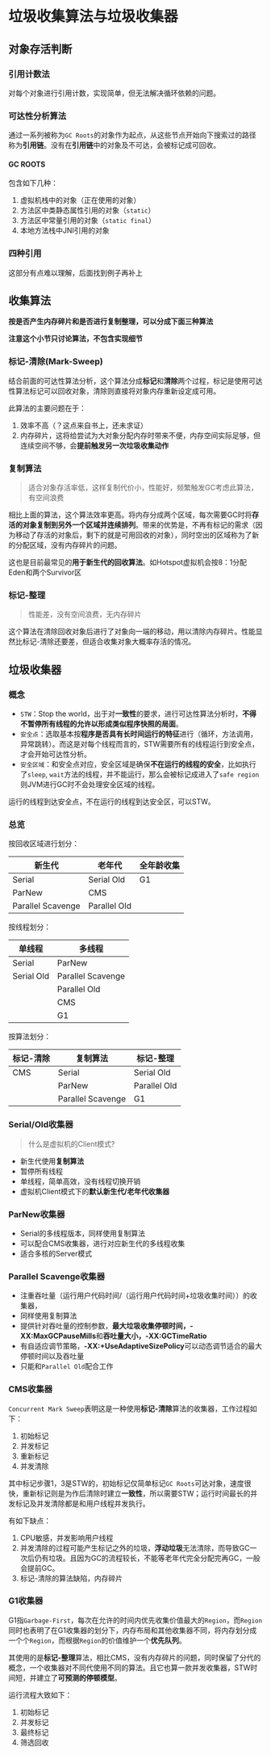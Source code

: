 # 垃圾收集算法与垃圾收集器



## 对象存活判断

### 引用计数法

对每个对象进行引用计数，实现简单，但无法解决循环依赖的问题。

### 可达性分析算法

通过一系列被称为`GC Roots`的对象作为起点，从这些节点开始向下搜索过的路径称为**引用链**。没有在**引用链**中的对象及不可达，会被标记成可回收。

#### GC ROOTS

包含如下几种：

1. 虚拟机栈中的对象（正在使用的对象）
2. 方法区中类静态属性引用的对象（`static`）
3. 方法区中常量引用的对象（`static final`）
4. 本地方法栈中JNI引用的对象

### 四种引用

这部分有点难以理解，后面找到例子再补上

## 收集算法

**按是否产生内存碎片和是否进行复制整理，可以分成下面三种算法**

**注意这个小节只讨论算法，不包含实现细节**

### 标记-清除(Mark-Sweep)

结合前面的可达性算法分析，这个算法分成**标记**和**清除**两个过程，标记是使用可达性算法标记可以回收对象，清除则直接将对象内存重新设定成可用。

此算法的主要问题在于：

1. 效率不高（？这点来自书上，还未求证）
2. 内存碎片，这将给尝试为大对象分配内存时带来不便，内存空间实际足够，但连续空间不够，会**提前触发另一次垃圾收集动作**

### 复制算法

> 适合对象存活率低，这样复制代价小，性能好，频繁触发GC考虑此算法，有空间浪费

相比上面的算法，这个算法效率更高。将内存分成两个区域，每次需要GC时将**存活的对象复制到另外一个区域并连续排列**。带来的优势是，不再有标记的需求（因为移动了存活的对象后，剩下的就是可用回收的对象），同时空出的区域称为了新的分配区域，没有内存碎片的问题。

这也是目前最常见的**用于新生代的回收算法**。如Hotspot虚拟机会按8：1分配Eden和两个Survivor区

### 标记-整理

> 性能差，没有空间浪费，无内存碎片

这个算法在清除回收对象后进行了对象向一端的移动，用以清除内存碎片。性能显然比标记-清除还要差，但适合收集对象大概率存活的情况。



## 垃圾收集器

### 概念

- `STW`：Stop the world，出于对**一致性**的要求，进行可达性算法分析时，**不得不暂停所有线程的允许以形成类似程序快照的局面**。
- `安全点`：选取基本按**程序是否具有长时间运行的特征**进行（循环，方法调用，异常跳转）。而这是对每个线程而言的，STW需要所有的线程运行到安全点，才会开始可达性分析。
- `安全区域`：和安全点对应，安全区域是确保**不在运行的线程的安全**，比如执行了`sleep`, `wait`方法的线程，并不能运行，那么会被标记成进入了`safe region`则JVM进行GC时不会处理安全区域的线程。

运行的线程到达安全点，不在运行的线程到达安全区，可以STW。

### 总览

按回收区域进行划分：

| 新生代            | 老年代       | 全年龄收集 |
| ----------------- | ------------ | ---------- |
| Serial            | Serial Old   | G1         |
| ParNew            | CMS          |            |
| Parallel Scavenge | Parallel Old |            |

按线程划分：

| 单线程     | 多线程            |
| ---------- | ----------------- |
| Serial     | ParNew            |
| Serial Old | Parallel Scavenge |
|            | Parallel Old      |
|            | CMS               |
|            | G1                |

按算法划分：

| 标记-清除 | 复制算法          | 标记-整理    |
| --------- | ----------------- | ------------ |
| CMS       | Serial            | Serial Old   |
|           | ParNew            | Parallel Old |
|           | Parallel Scavenge | G1           |



### Serial/Old收集器

> 什么是虚拟机的Client模式?

- 新生代使用**复制算法**
- 暂停所有线程
- 单线程，简单高效，没有线程切换开销
- 虚拟机Client模式下的**默认新生代/老年代收集器**

### ParNew收集器

- Serial的多线程版本，同样使用复制算法
- 可以配合CMS收集器，进行对应新生代的多线程收集
- 适合多核的Server模式

### Parallel Scavenge收集器

- 注重吞吐量（运行用户代码时间/（运行用户代码时间+垃圾收集时间））的收集器，
- 同样使用复制算法
- 提供针对吞吐量的控制参数，**最大垃圾收集停顿时间，-XX:MaxGCPauseMills**和**吞吐量大小，-XX:GCTimeRatio**
- 有自适应调节策略，**-XX:+UseAdaptiveSizePolicy**可以动态调节适合的最大停顿时间以及吞吐量
- 只能和`Parallel Old`配合工作

### CMS收集器

`Concurrent Mark Sweep`表明这是一种使用**标记-清除**算法的收集器，工作过程如下：

1. 初始标记
2. 并发标记
3. 重新标记
4. 并发清除

其中标记步骤1，3是STW的，初始标记仅简单标记`GC Roots`可达对象，速度很快，重新标记则是为作后清除时建立**一致性**，所以需要STW；运行时间最长的并发标记及并发清除都是和用户线程并发执行。

有如下缺点：

1. CPU敏感，并发影响用户线程
2. 并发清除的过程可能产生标记之外的垃圾，**浮动垃圾**无法清除，而导致GC一次后仍有垃圾。且因为GC的流程较长，不能等老年代完全分配完再GC，一般会提前GC。
3. 标记-清除的算法缺陷，内存碎片

### G1收集器

G1指`Garbage-First`，每次在允许的时间内优先收集价值最大的`Region`，而`Region`同时也表明了在G1收集器的划分下，内存布局和其他收集器不同，将内存划分成一个个`Region`，而根据`Region`的价值维护一个**优先队列**。

其使用的是**标记-整理**算法，相比CMS，没有内存碎片的问题，同时保留了分代的概念，一个收集器对不同代使用不同的算法。且它也算一款并发收集器，STW时间短，并建立了**可预测的停顿模型**。

运行流程大致如下：

1. 初始标记
2. 并发标记
3. 最终标记
4. 筛选回收



